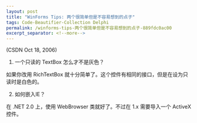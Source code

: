 ```yaml
---
layout: post
title: "WinForms Tips: 两个很简单但是不容易想到的点子"
tags: Code-Beautifier-Collection Delphi
permalink: /winforms-tips-两个很简单但是不容易想到的点子-889fdc0ac00
excerpt_separator: <!--more-->
---
```

(CSDN Oct 18, 2006)

1. 一个只读的 TextBox 怎么才不是灰色？

如果你改用 RichTextBox 就十分简单了。这个控件有相同的接口，但是在设为只读时是白色的。

2. 如何嵌入IE？

在 .NET 2.0 上，使用 WebBrowser 类就好了。不过在 1.x 需要导入一个 ActiveX 控件。
<!--more-->